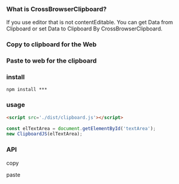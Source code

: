 ### What is CrossBrowserClipboard?

If you use editor that is not contentEditable. You can get Data from Clipboard or set Data to Clipboard By CrossBrowserClipboard.

### Copy to clipboard for the Web

### Paste to web for the clipboard

### install
~~~
npm install ***
~~~

### usage

~~~html
<script src='./dist/clipboard.js'></script>
~~~
~~~javascript
const elTextArea = document.getElementById('textArea');
new ClipboardJS(elTextArea);
~~~

### API
copy

paste
